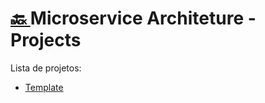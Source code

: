 <h1><a href="/"> 🔙 </a> Microservice Architeture - Projects </h1>

Lista de projetos:

* [Template](./template)

